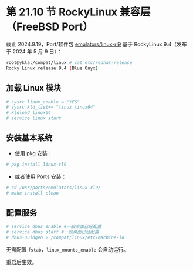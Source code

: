 # 第 21.10 节 RockyLinux 兼容层（FreeBSD Port）

截止 2024.9.19，Port/软件包 [emulators/linux-rl9](https://www.freshports.org/emulators/linux-rl9/) 基于 RockyLinux 9.4（发布于 2024 年 5 月 9 日）：

```sh
root@ykla:/compat/linux # cat etc/redhat-release 
Rocky Linux release 9.4 (Blue Onyx)
```

## 加载 Linux 模块

```sh
# sysrc linux_enable = "YES"
# sysrc kld_list+= "linux linux64"
# kldload linux64
# service linux start
```

## 安装基本系统

- 使用 pkg 安装：

```sh
# pkg install linux-rl9
```

- 或者使用 Ports 安装：

```sh
# cd /usr/ports/emulators/linux-rl9/ 
# make install clean
```

## 配置服务

```sh
# service dbus enable #一般桌面已经配置
# service dbus start #一般桌面已经配置
# dbus-uuidgen > /compat/linux/etc/machine-id
```

无需配置 `fstab`，`linux_mounts_enable` 会自动运行。

重启后生效。

